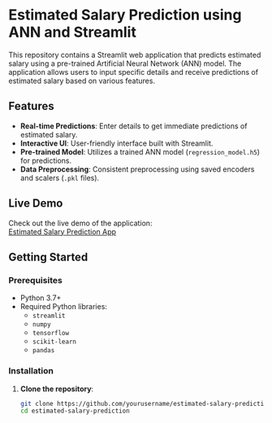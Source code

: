 # Estimated Salary Prediction using ANN and Streamlit

This repository contains a Streamlit web application that predicts estimated salary using a pre-trained Artificial Neural Network (ANN) model. The application allows users to input specific details and receive predictions of estimated salary based on various features.

## Features

- **Real-time Predictions**: Enter details to get immediate predictions of estimated salary.
- **Interactive UI**: User-friendly interface built with Streamlit.
- **Pre-trained Model**: Utilizes a trained ANN model (`regression_model.h5`) for predictions.
- **Data Preprocessing**: Consistent preprocessing using saved encoders and scalers (`.pkl` files).

## Live Demo

Check out the live demo of the application:  
[Estimated Salary Prediction App](https://estimated-salary-prediction-bysojp2c8sckgufndgxnbr.streamlit.app/)

## Getting Started

### Prerequisites

- Python 3.7+
- Required Python libraries:
  - `streamlit`
  - `numpy`
  - `tensorflow`
  - `scikit-learn`
  - `pandas`

### Installation

1. **Clone the repository**:
   ```bash
   git clone https://github.com/yourusername/estimated-salary-prediction.git
   cd estimated-salary-prediction
